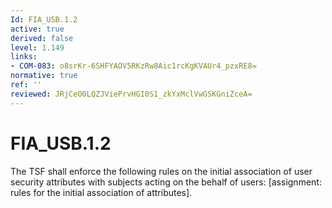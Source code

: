 ```yaml
---
Id: FIA_USB.1.2
active: true
derived: false
level: 1.149
links:
- COM-083: o8srKr-6SHFYAOV5RKzRw8Aic1rcKgKVAUr4_pzxRE8=
normative: true
ref: ''
reviewed: JRjCeO0LQZJViePrvHGI0S1_zkYxMclVwGSKGniZceA=
---
```


# FIA_USB.1.2

The TSF shall enforce the following rules on the initial association of user security attributes with subjects acting on the behalf of users: [assignment: rules for the initial association of attributes].